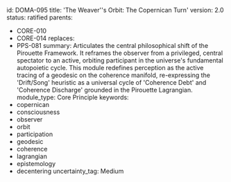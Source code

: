 id: DOMA-095
title: 'The Weaver''s Orbit: The Copernican Turn'
version: 2.0
status: ratified
parents:
- CORE-010
- CORE-014
replaces:
- PPS-081
summary: Articulates the central philosophical shift of the Pirouette Framework. It
  reframes the observer from a privileged, central spectator to an active, orbiting
  participant in the universe's fundamental autopoietic cycle. This module redefines
  perception as the active tracing of a geodesic on the coherence manifold, re-expressing
  the 'Drift/Song' heuristic as a universal cycle of 'Coherence Debt' and 'Coherence
  Discharge' grounded in the Pirouette Lagrangian.
module_type: Core Principle
keywords:
- copernican
- consciousness
- observer
- orbit
- participation
- geodesic
- coherence
- lagrangian
- epistemology
- decentering
uncertainty_tag: Medium